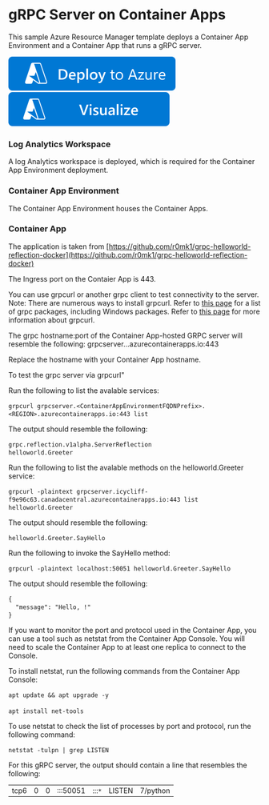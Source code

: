 # gRPC Server on Container Apps
This sample Azure Resource Manager template deploys a Container App Environment and a Container App that runs a gRPC server.

[![Deploy To Azure](https://raw.githubusercontent.com/Azure/azure-quickstart-templates/master/1-CONTRIBUTION-GUIDE/images/deploytoazure.svg?sanitize=true)](https://portal.azure.com/#create/Microsoft.Template/uri/https%3A%2F%2Fraw.githubusercontent.com%2Fazureossd%2FContainer-Apps%2Fmaster%2Fgrpc%2Fpython%2Fdeploy%2Fazuredeploy.json)  [![Visualize](https://raw.githubusercontent.com/Azure/azure-quickstart-templates/master/1-CONTRIBUTION-GUIDE/images/visualizebutton.svg?sanitize=true)](http://armviz.io/#/?load=https%3A%2F%2Fraw.githubusercontent.com%2Fazureossd%2FContainer-Apps%2Fmaster%2Fgrpc%2Fpython%2Fdeploy%2Fazuredeploy.json)

### Log Analytics Workspace

A log Analytics workspace is deployed, which is required for the Container App Environment deployment.

### Container App Environment

The Container App Environment houses the Container Apps.

### Container App
The application is taken from [https://github.com/r0mk1/grpc-helloworld-reflection-docker](https://github.com/r0mk1/grpc-helloworld-reflection-docker)

The Ingress port on the Contaier App is 443.

You can use grpcurl or another grpc client to test connectivity to the server.
Note: There are numerous ways to install grpcurl. Refer to [this page](https://repology.org/project/grpcurl/information) for a list of grpc packages, including Windows packages. Refer to [this page](https://github.com/fullstorydev/grpcurl) for more information about grpcurl.

The grpc hostname:port of the Container App-hosted GRPC server will resemble the following:
grpcserver.<ContainerAppEnvironmentFQDNPrefix>.<REGION>.azurecontainerapps.io:443

Replace the hostname with your Container App hostname.

To test the grpc server via grpcurl"

Run the following to list the avalable services:

```
grpcurl grpcserver.<ContainerAppEnvironmentFQDNPrefix>.<REGION>.azurecontainerapps.io:443 list
```

The output should resemble the following:

```
grpc.reflection.v1alpha.ServerReflection
helloworld.Greeter
```

Run the following to list the avalable methods on the helloworld.Greeter service:

```
grpcurl -plaintext grpcserver.icycliff-f9e96c63.canadacentral.azurecontainerapps.io:443 list helloworld.Greeter
```

The output should resemble the following:

```
helloworld.Greeter.SayHello
```

Run the following to invoke the SayHello method:

```
grpcurl -plaintext localhost:50051 helloworld.Greeter.SayHello
```

The output should resemble the following:

```
{
  "message": "Hello, !"
}
```

If you want to monitor the port and protocol used in the Container App, you can use a tool such as netstat from the Container App Console. You will need to scale the Container App to at least one replica to connect to the Console.

To install netstat, run the following commands from the Container App Console:

```
apt update && apt upgrade -y

apt install net-tools
```

To use netstat to check the list of processes by port and protocol, run the following command:

```
netstat -tulpn | grep LISTEN
```

For this gRPC server, the output should contain a line that resembles the following:

| | | | | | | |
| - | - |- | - | - | - | - |
| tcp6 | 0 | 0 | :::50051 | :::`*` | LISTEN | 7/python |